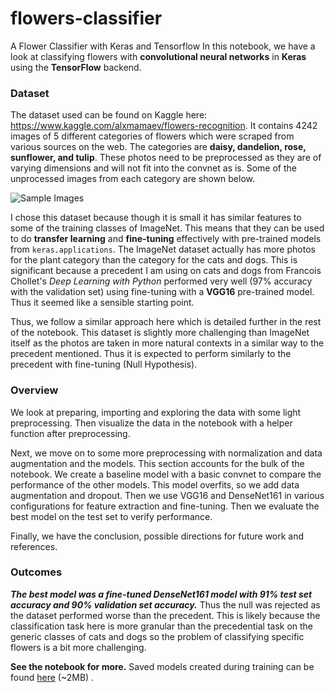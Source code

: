 # flowers-classifier
A Flower Classifier with Keras and Tensorflow
In this notebook, we have a look at classifying flowers with **convolutional neural networks** in **Keras** using the **TensorFlow** backend.

### Dataset
The dataset used can be found on Kaggle here: https://www.kaggle.com/alxmamaev/flowers-recognition. It contains 4242 images of 5 different categories of flowers which were scraped from various sources on the web. The categories are **daisy, dandelion, rose, sunflower, and tulip**. These photos need to be preprocessed as they are of varying dimensions and will not fit into the convnet as is. Some of the unprocessed images from each category are shown below.

![Sample Images](https://storage.googleapis.com/cp100-53456789/Image-Samples.png)

I chose this dataset because though it is small it has similar features to some of the training classes of ImageNet. This means that they can be used to do **transfer learning** and **fine-tuning** effectively with pre-trained models from `keras.applications`. The ImageNet dataset actually has more photos for the plant category than the category for the cats and dogs. This is significant because a precedent I am using on cats and dogs from Francois Chollet's *Deep Learning with Python* performed very well (97% accuracy with the validation set) using fine-tuning with a **VGG16** pre-trained model. Thus it seemed like a sensible starting point.


Thus, we follow a similar approach here which is detailed further in the rest of the notebook. This dataset is slightly more challenging than ImageNet itself as the photos are taken in more natural contexts in a similar way to the precedent mentioned. Thus it is expected to perform similarly to the precedent with fine-tuning (Null Hypothesis).

### Overview
We look at preparing, importing and exploring the data with some light preprocessing. Then visualize the data in the notebook with a helper function after preprocessing. 

Next, we move on to some more preprocessing with normalization and data augmentation and the models. This section accounts for the bulk of the notebook. We create a baseline model with a basic convnet to compare the performance of the other models. This model overfits, so we add data augmentation and dropout. Then we use VGG16 and DenseNet161 in various configurations for feature extraction and fine-tuning. Then we evaluate the best model on the test set to verify performance.

Finally, we have the conclusion, possible directions for future work and references.

### Outcomes
***The best model was a fine-tuned DenseNet161 model with 91% test set accuracy and 90% validation set accuracy.*** Thus the null was rejected as the dataset performed worse than the precedent. This is likely because the classification task here is more granular than the precedential task on the generic classes of cats and dogs so the problem of classifying specific flowers is a bit more challenging.

**See the notebook for more.**
Saved models created during training can be found [here](https://drive.google.com/file/d/1UY5JQhPeFcemuT432hOxxJVm6CBrPuwi/view?usp=sharing) (~2MB) .

